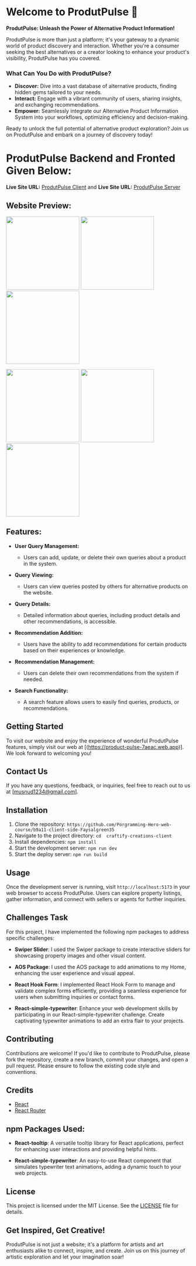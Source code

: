 # Welcome to ProdutPulse 🚀

**ProdutPulse: Unleash the Power of Alternative Product Information!**

ProdutPulse is more than just a platform; it's your gateway to a dynamic world of product discovery and interaction. Whether you're a consumer seeking the best alternatives or a creator looking to enhance your product's visibility, ProdutPulse has you covered.

### What Can You Do with ProdutPulse?

- **Discover:** Dive into a vast database of alternative products, finding hidden gems tailored to your needs.
- **Interact:** Engage with a vibrant community of users, sharing insights, and exchanging recommendations.
- **Empower:** Seamlessly integrate our Alternative Product Information System into your workflows, optimizing efficiency and decision-making.

Ready to unlock the full potential of alternative product exploration? Join us on ProdutPulse and embark on a journey of discovery today!


# ProdutPulse  Backend and Fronted Given Below:  

**Live Site URL:** [ProdutPulse Client](https://product-pulse-7aeac.web.app)
and
**Live Site URL:** [ProdutPulse Server](https://product-pulse-server-mauve.vercel.app)
 



## Website Preview:

<p float="left">
  <img src="https://i.postimg.cc/VNTysQj1/web1.jpg" width="200" height="200" />
  <img src="https://i.postimg.cc/SN4BxGzX/web2.jpg" width="200" height="200" /> 
  <img src="https://i.postimg.cc/D0rRcSRy/web3.jpg" width="200" height="200" />
</p>
<p float="left">
  <img src="https://i.postimg.cc/y60qKGW4/web4.jpg" width="200" height="200" />
  <img src="https://i.postimg.cc/XJyRpH85/web5.jpg" width="200" height="200" /> 
  <img src="https://i.postimg.cc/zvZ9WCtc/web6.jpg" width="200" height="200" />  
</p>

## Features:

- **User Query Management:**
   - Users can add, update, or delete their own queries about a product in the system.
   
- **Query Viewing:**
   - Users can view queries posted by others for alternative products on the website.
   
- **Query Details:**
   - Detailed information about queries, including product details and other recommendations, is accessible.
   
- **Recommendation Addition:**
   - Users have the ability to add recommendations for certain products based on their experiences or knowledge.
   
- **Recommendation Management:**
   - Users can delete their own recommendations from the system if needed.
   
-  **Search Functionality:**
   - A search feature allows users to easily find queries, products, or recommendations.


 
## Getting Started
To visit our website and enjoy the experience of wonderful ProdutPulse features, simply visit   our web at  [(https://product-pulse-7aeac.web.app)]. We look forward to welcoming you!

## Contact Us
If you have any questions, feedback, or inquiries, feel free to reach out to us at [musnud1234@gmail.com].


## Installation
1. Clone the repository: `https://github.com/Porgramming-Hero-web-course/b9a11-client-side-Faysalgreen35`
2. Navigate to the project directory: `cd  craftify-creations-client`
3. Install dependencies: `npm install`
4. Start the development server: `npm run dev`
5. Start the deploy server: `npm run build`

## Usage
Once the development server is running, visit `http://localhost:5173` in your web browser to access ProdutPulse. Users can explore property listings, gather information, and connect with sellers or agents for further inquiries.

## Challenges Task
For this project, I have implemented the following npm packages to address specific challenges:
- **Swiper Slider**: I used the Swiper package to create interactive sliders for showcasing property images and other visual content.
- **AOS Package**: I used the AOS package to add animations to my Home, enhancing the user experience and visual appeal.
- **React Hook Form**: I implemented React Hook Form to manage and validate complex forms efficiently, providing a seamless experience for users when submitting inquiries or contact forms.

- **React-simple-typewriter**: Enhance your web development skills by participating in our React-simple-typewriter challenge. Create captivating typewriter animations to add an extra flair to your projects.
   



## Contributing
Contributions are welcome! If you'd like to contribute to ProdutPulse, please fork the repository, create a new branch, commit your changes, and open a pull request. Please ensure to follow the existing code style and conventions.

## Credits
- [React](https://reactjs.org/)
- [React Router](https://reactrouter.com/)

 
## npm Packages Used:

- **React-tooltip**: A versatile tooltip library for React applications, perfect for enhancing user interactions and providing helpful hints.
  
- **React-simple-typewriter**: An easy-to-use React component that simulates typewriter text animations, adding a dynamic touch to your web projects.

## License
This project is licensed under the MIT License. See the [LICENSE](LICENSE) file for details.


## Get Inspired, Get Creative!

ProdutPulse is not just a website; it's a platform for artists and art enthusiasts alike to connect, inspire, and create. Join us on this journey of artistic exploration and let your imagination soar!



